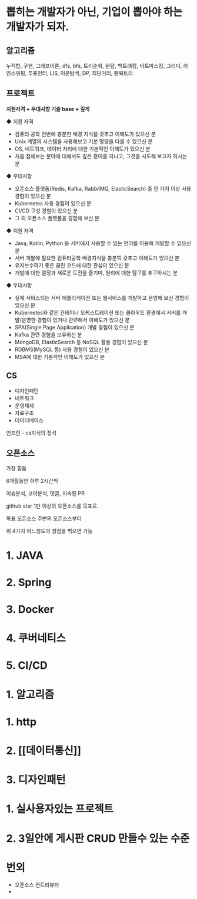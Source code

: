 <h1>뽑히는 개발자가 아닌, 기업이 뽑아야 하는 개발자가 되자.</h1>

## 알고리즘

누적합, 구현, 그래프이론, dfs, bfs, 트리순회, 완탐, 백트래킹, 비트마스킹, 그리디, 라인스위핑, 투포인터, LIS, 이분탐색, DP, 최단거리, 펜윅트리

## 프로젝트

**지원자격 + 우대사항 기술 base + 깊게**

◆ 지원 자격

- 컴퓨터 공학 전반에 충분한 배경 지식을 갖추고 이해도가 있으신 분
- Unix 계열의 시스템을 사용해보고 기본 명령을 다룰 수 있으신 분
- OS, 네트워크, 데이터 처리에 대한 기본적인 이해도가 있으신 분
- 처음 접해보는 분야에 대해서도 깊은 흥미를 지니고, 그것을 시도해 보고자 하시는 분

◆ 우대사항

- 오픈소스 플랫폼(Redis, Kafka, RabbitMQ, ElasticSearch) 중 한 가지 이상 사용 경험이 있으신 분
- Kubernetes 사용 경험이 있으신 분
- CI/CD 구성 경험이 있으신 분
- 그 외 오픈소스 플랫폼을 경험해 보신 분

◆ 지원 자격

- Java, Kotlin, Python 등 서버에서 사용할 수 있는 언어를 이용해 개발할 수 있으신 분
- 서버 개발에 필요한 컴퓨터공학 배경지식을 충분히 갖추고 이해도가 있으신 분
- 유지보수하기 좋은 클린 코드에 대한 관심이 있으신 분
- 개발에 대한 열정과 새로운 도전을 즐기며, 원리에 대한 탐구를 추구하시는 분

◆ 우대사항

- 실제 서비스되는 서버 애플리케이션 또는 웹서비스를 개발하고 운영해 보신 경험이 있으신 분
- Kubernetes와 같은 컨테이너 오케스트레이션 또는 클라우드 환경에서 서버를 개발/운영한 경험이 있거나 관련해서 이해도가 있으신 분
- SPA(Single Page Application) 개발 경험이 있으신 분
- Kafka 관련 경험을 보유하신 분
- MongoDB, ElasticSearch 등 NoSQL 활용 경험이 있으신 분
- RDBMS(MySQL 등) 사용 경험이 있으신 분
- MSA에 대한 기본적인 이해도가 있으신 분

## CS

- 디자인패턴 
- 네트워크 
- 운영체제 
- 자료구조 
- 데이터베이스

인프런 - cs지식의 정석

## 오픈소스

가장 힘듦

6개월동안 하루 2시간씩

이슈분석, 코어분석, 댓글, 지속된 PR

github star 1만 이상의 오픈소스를 목표로.

목표 오픈소스 주변의 오픈소스부터

위 4가지 어느정도의 정점을 찍으면 가능

# 1. JAVA 
# 2. Spring
# 3. Docker
# 4. 쿠버네티스
# 5. CI/CD

# 1. 알고리즘


# 1. http
# 2. [[데이터통신]]
# 3. 디자인패턴


# 1. 실사용자있는 프로젝트
# 2. 3일안에 게시판 CRUD 만들수 있는 수준

# 번외 
- 오픈소스 컨트리뷰터
- 
